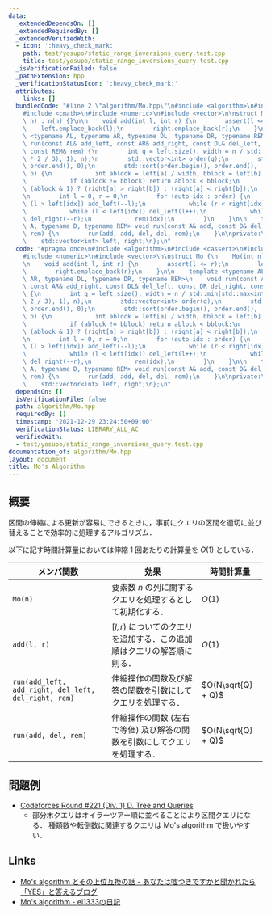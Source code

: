 ```yaml
---
data:
  _extendedDependsOn: []
  _extendedRequiredBy: []
  _extendedVerifiedWith:
  - icon: ':heavy_check_mark:'
    path: test/yosupo/static_range_inversions_query.test.cpp
    title: test/yosupo/static_range_inversions_query.test.cpp
  _isVerificationFailed: false
  _pathExtension: hpp
  _verificationStatusIcon: ':heavy_check_mark:'
  attributes:
    links: []
  bundledCode: "#line 2 \"algorithm/Mo.hpp\"\n#include <algorithm>\n#include <cassert>\n\
    #include <cmath>\n#include <numeric>\n#include <vector>\n\nstruct Mo {\n    Mo(int\
    \ n) : n(n) {}\n\n    void add(int l, int r) {\n        assert(l <= r);\n    \
    \    left.emplace_back(l);\n        right.emplace_back(r);\n    }\n\n    template\
    \ <typename AL, typename AR, typename DL, typename DR, typename REM>\n    void\
    \ run(const AL& add_left, const AR& add_right, const DL& del_left, const DR del_right,\
    \ const REM& rem) {\n        int q = left.size(), width = n / std::min(std::max<int>(sqrt(q\
    \ * 2 / 3), 1), n);\n        std::vector<int> order(q);\n        std::iota(order.begin(),\
    \ order.end(), 0);\n        std::sort(order.begin(), order.end(), [&](int a, int\
    \ b) {\n            int ablock = left[a] / width, bblock = left[b] / width;\n\
    \            if (ablock != bblock) return ablock < bblock;\n            return\
    \ (ablock & 1) ? (right[a] > right[b]) : (right[a] < right[b]);\n        });\n\
    \n        int l = 0, r = 0;\n        for (auto idx : order) {\n            while\
    \ (l > left[idx]) add_left(--l);\n            while (r < right[idx]) add_right(r++);\n\
    \            while (l < left[idx]) del_left(l++);\n            while (r > right[idx])\
    \ del_right(--r);\n            rem(idx);\n        }\n    }\n\n    template <typename\
    \ A, typename D, typename REM> void run(const A& add, const D& del, const REM&\
    \ rem) {\n        run(add, add, del, del, rem);\n    }\n\nprivate:\n    int n;\n\
    \    std::vector<int> left, right;\n};\n"
  code: "#pragma once\n#include <algorithm>\n#include <cassert>\n#include <cmath>\n\
    #include <numeric>\n#include <vector>\n\nstruct Mo {\n    Mo(int n) : n(n) {}\n\
    \n    void add(int l, int r) {\n        assert(l <= r);\n        left.emplace_back(l);\n\
    \        right.emplace_back(r);\n    }\n\n    template <typename AL, typename\
    \ AR, typename DL, typename DR, typename REM>\n    void run(const AL& add_left,\
    \ const AR& add_right, const DL& del_left, const DR del_right, const REM& rem)\
    \ {\n        int q = left.size(), width = n / std::min(std::max<int>(sqrt(q *\
    \ 2 / 3), 1), n);\n        std::vector<int> order(q);\n        std::iota(order.begin(),\
    \ order.end(), 0);\n        std::sort(order.begin(), order.end(), [&](int a, int\
    \ b) {\n            int ablock = left[a] / width, bblock = left[b] / width;\n\
    \            if (ablock != bblock) return ablock < bblock;\n            return\
    \ (ablock & 1) ? (right[a] > right[b]) : (right[a] < right[b]);\n        });\n\
    \n        int l = 0, r = 0;\n        for (auto idx : order) {\n            while\
    \ (l > left[idx]) add_left(--l);\n            while (r < right[idx]) add_right(r++);\n\
    \            while (l < left[idx]) del_left(l++);\n            while (r > right[idx])\
    \ del_right(--r);\n            rem(idx);\n        }\n    }\n\n    template <typename\
    \ A, typename D, typename REM> void run(const A& add, const D& del, const REM&\
    \ rem) {\n        run(add, add, del, del, rem);\n    }\n\nprivate:\n    int n;\n\
    \    std::vector<int> left, right;\n};\n"
  dependsOn: []
  isVerificationFile: false
  path: algorithm/Mo.hpp
  requiredBy: []
  timestamp: '2021-12-29 23:24:50+09:00'
  verificationStatus: LIBRARY_ALL_AC
  verifiedWith:
  - test/yosupo/static_range_inversions_query.test.cpp
documentation_of: algorithm/Mo.hpp
layout: document
title: Mo's Algorithm
---
```


## 概要
区間の伸縮による更新が容易にできるときに，事前にクエリの区間を適切に並び替えることで効率的に処理するアルゴリズム．

以下に記す時間計算量においては伸縮 1 回あたりの計算量を $O(1)$ としている．

| メンバ関数                                           | 効果                                                                     | 時間計算量         |
| ---------------------------------------------------- | ------------------------------------------------------------------------ | ------------------ |
| `Mo(n)`                                              | 要素数 $n$ の列に関するクエリを処理するとして初期化する．                | $O(1)$             |
| `add(l, r)`                                          | $[l, r)$ についてのクエリを追加する．この追加順はクエリの解答順に則る．  | $O(1)$             |
| `run(add_left, add_right, del_left, del_right, rem)` | 伸縮操作の関数及び解答の関数を引数にしてクエリを処理する．               | $O(N\sqrt{Q} + Q)$ |
| `run(add, del, rem)`                                 | 伸縮操作の関数 (左右で等価) 及び解答の関数を引数にしてクエリを処理する． | $O(N\sqrt{Q} + Q)$ |

## 問題例
- [Codeforces Round #221 (Div. 1) D. Tree and Queries](https://codeforces.com/contest/375/problem/D)
  - 部分木クエリはオイラーツアー順に並べることにより区間クエリになる．
  種類数や転倒数に関連するクエリは Mo's algorithm で扱いやすい．

## Links
- [Mo's algorithm とその上位互換の話 - あなたは嘘つきですかと聞かれたら「YES」と答えるブログ](https://snuke.hatenablog.com/entry/2016/07/01/000000)
- [Mo's algorithm - ei1333の日記](https://ei1333.hateblo.jp/entry/2017/09/11/211011)
